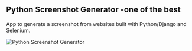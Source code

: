 Python Screenshot Generator -one of the best 
--------

App to generate a screenshot from websites built with Python/Django and Selenium.

![Python Screenshot Generator](/static/img/python_screenshot_generator.png)
